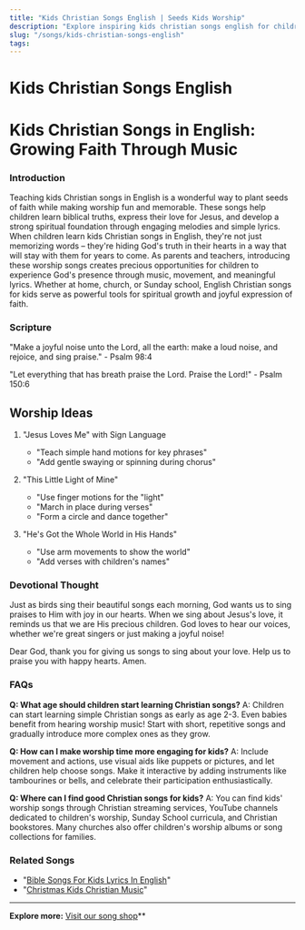 ```yaml
---
title: "Kids Christian Songs English | Seeds Kids Worship"
description: "Explore inspiring kids christian songs english for children's worship and faith development. Biblical music resources for families and ministry."
slug: "/songs/kids-christian-songs-english"
tags:
---
```


# Kids Christian Songs English

# Kids Christian Songs in English: Growing Faith Through Music

### Introduction
Teaching kids Christian songs in English is a wonderful way to plant seeds of faith while making worship fun and memorable. These songs help children learn biblical truths, express their love for Jesus, and develop a strong spiritual foundation through engaging melodies and simple lyrics. When children learn kids Christian songs in English, they're not just memorizing words – they're hiding God's truth in their hearts in a way that will stay with them for years to come. As parents and teachers, introducing these worship songs creates precious opportunities for children to experience God's presence through music, movement, and meaningful lyrics. Whether at home, church, or Sunday school, English Christian songs for kids serve as powerful tools for spiritual growth and joyful expression of faith.

### Scripture
"Make a joyful noise unto the Lord, all the earth: make a loud noise, and rejoice, and sing praise." - Psalm 98:4

"Let everything that has breath praise the Lord. Praise the Lord!" - Psalm 150:6

## Worship Ideas
1. "Jesus Loves Me" with Sign Language
   - "Teach simple hand motions for key phrases"
   - "Add gentle swaying or spinning during chorus"

2. "This Little Light of Mine"
   - "Use finger motions for the "light"
   - "March in place during verses"
   - "Form a circle and dance together"

3. "He's Got the Whole World in His Hands"
   - "Use arm movements to show the world"
   - "Add verses with children's names"

### Devotional Thought
Just as birds sing their beautiful songs each morning, God wants us to sing praises to Him with joy in our hearts. When we sing about Jesus's love, it reminds us that we are His precious children. God loves to hear our voices, whether we're great singers or just making a joyful noise!

Dear God, thank you for giving us songs to sing about your love. Help us to praise you with happy hearts. Amen.

### FAQs
**Q: What age should children start learning Christian songs?**
A: Children can start learning simple Christian songs as early as age 2-3. Even babies benefit from hearing worship music! Start with short, repetitive songs and gradually introduce more complex ones as they grow.

**Q: How can I make worship time more engaging for kids?**
A: Include movement and actions, use visual aids like puppets or pictures, and let children help choose songs. Make it interactive by adding instruments like tambourines or bells, and celebrate their participation enthusiastically.

**Q: Where can I find good Christian songs for kids?**
A: You can find kids' worship songs through Christian streaming services, YouTube channels dedicated to children's worship, Sunday School curricula, and Christian bookstores. Many churches also offer children's worship albums or song collections for families.

### Related Songs

- "[Bible Songs For Kids Lyrics In English](/songs/bible-songs-for-kids-lyrics-in-english/)"
- "[Christmas Kids Christian Music](/activities/christmas-kids-christian-music/)"

---

**Explore more:** [Visit our song shop](https://seedskidsworship.com/shop)**

<!-- Schema Markup -->
<script type="application/ld+json">
{
  "@context": "https://schema.org",
  "@type": "MusicRecording",
  "name": "Kids Christian Songs English",
  "byArtist": {
    "@type": "MusicGroup",
    "name": "Seeds Kids Worship"
  },
  "isFamilyFriendly": true,
  "url": "https://seedskidsworship.com/songs/kids-christian-songs-english/"
}
</script>